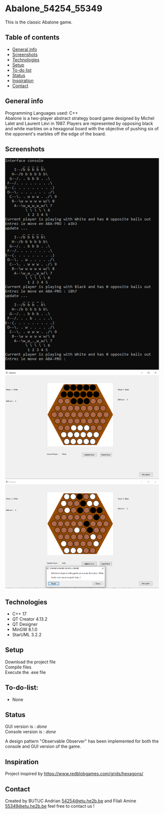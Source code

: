 # Abalone_54254_55349
This is the classic Abalone game.

## Table of contents
* [General info](#general-info)
* [Screenshots](#screenshots)
* [Technologies](#technologies)
* [Setup](#setup)
* [To-do list](#to-do-list)
* [Status](#status)
* [Inspiration](#inspiration)
* [Contact](#contact)

## General info
Programming Languages used: C++ <br>
Abalone is a two-player abstract strategy board game designed by Michel Lalet and Laurent Lévi in 1987. 
Players are represented by opposing black and white marbles on a 
hexagonal board with the objective of pushing six of the opponent's marbles off the edge of the board. 

## Screenshots
![Example screenshot](./img/aba1.PNG)
![Example screenshot](./img/aba2.PNG)
![Example screenshot](./img/aba3.PNG)


## Technologies
* C++ 17
* QT Creator 4.13.2
* QT Designer
* MinGW 8.1.0
* StarUML 3.2.2


## Setup
Download the project file <br>
Compile files <br>
Execute the .exe file <br>



## To-do-list:
* None

## Status
GUI version is : _done_ <br>
Console version is :  _done_ <br>

A design pattern "Observable Observer" has been implemented for both the console and GUI version of the game.


## Inspiration
Project inspired by https://www.redblobgames.com/grids/hexagons/ <br>



## Contact
Created by BUTUC Andrian 54254@etu.he2b.be and Filali Amine 55349@etu.he2b.be feel free to contact us !